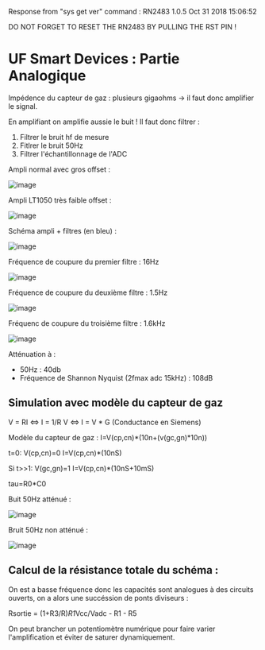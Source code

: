 
Response from "sys get ver" command :
RN2483 1.0.5 Oct 31 2018 15:06:52

DO NOT FORGET TO RESET THE RN2483 BY PULLING THE RST PIN !

# UF Smart Devices : Partie Analogique

Impédence du capteur de gaz : plusieurs gigaohms -> il faut donc amplifier le signal.

En amplifiant on amplifie aussie le buit ! Il faut donc filtrer :
1. Filtrer le bruit hf de mesure
2. Fitlrer le bruit 50Hz
3. Filtrer l'échantillonnage de l'ADC

Ampli normal avec gros offset :

![image](https://github.com/user-attachments/assets/a544955b-39e8-4ca0-a5ec-7836f8691a66)


Ampli LT1050 très faible offset :

![image](https://github.com/user-attachments/assets/fc479fac-d6a4-454c-bda5-96964039b8b9)


Schéma ampli + filtres (en bleu) :

![image](https://github.com/user-attachments/assets/6c6dc274-dd44-4bc7-9d2a-37a7cb128c63)


Fréquence de coupure du premier filtre : 16Hz

![image](https://github.com/user-attachments/assets/8086cfb8-f343-4d78-b7ed-4f89b6e671b0)

Fréquence de coupure du deuxième filtre : 1.5Hz

![image](https://github.com/user-attachments/assets/a6863864-15cf-415b-9773-68faa4495e76)


Fréquenc de coupure du troisième filtre : 1.6kHz

![image](https://github.com/user-attachments/assets/4009a6fe-1778-4e93-a6b8-1c2830185bf3)


 
Atténuation à :
- 50Hz : 40db
- Fréquence de Shannon Nyquist (2fmax adc 15kHz) : 108dB

## Simulation avec modèle du capteur de gaz 

V = RI <=> I = 1/R V <=> I = V * G (Conductance en Siemens)

Modèle du capteur de gaz : I=V(cp,cn)*(10n+(v(gc,gn)*10n))

t=0: V(cp,cn)=0 I=V(cp,cn)*(10nS)

Si t>>1: V(gc,gn)=1 I=V(cp,cn)*(10nS+10mS)

tau=R0*C0


Buit 50Hz atténué :

![image](https://github.com/user-attachments/assets/47ac8214-5803-498e-826d-89604c378637)


Bruit 50Hz non atténué :

![image](https://github.com/user-attachments/assets/d9d5dcb4-6dd2-47ee-af71-6a9b266228d3)


## Calcul de la résistance totale du schéma :

On est a basse fréquence donc les capacités sont analogues à des circuits ouverts, on a alors une succéssion de ponts diviseurs :


Rsortie = (1+R3/R)*R1*Vcc/Vadc - R1 - R5




On peut brancher un potentiomètre numérique pour faire varier l'amplification et éviter de saturer dynamiquement.





